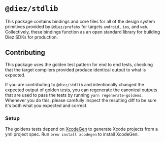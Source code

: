 # `@diez/stdlib`

This package contains bindings and core files for all of the design system primitives provided by `@diez/prefabs` for targets `android,` `ios`, and `web`. Collectively, these bindings function as an open standard library for building Diez SDKs for production.

## Contributing

This package uses the golden test pattern for end to end tests, checking that the target compilers provided produce identical output to what is expected.

If you are contributing to `@diez/stdlib` and intentionally changed the expected output of golden tests, you can regenerate the canonical outputs that are used to pass the tests by running `yarn regenerate-goldens`. Whenever you do this, please carefully inspect the resulting diff to be sure it's both what you expected and correct.

### Setup

The goldens tests depend on [XcodeGen](https://github.com/yonaskolb/XcodeGen) to generate Xcode projects from a yml project spec. Run `brew install xcodegen` to install XcodeGen.
